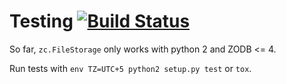 # Testing [![Build Status](https://travis-ci.org/zopefoundation/zc.FileStorage.svg?branch=master)](https://travis-ci.org/zopefoundation/zc.FileStorage)

So far, `zc.FileStorage` only works with python 2 and ZODB <= 4.

Run tests with `env TZ=UTC+5 python2 setup.py test` or `tox`.
